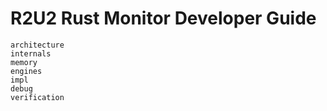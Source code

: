 # R2U2 Rust Monitor Developer Guide

```{toctree}
architecture
internals
memory
engines
impl
debug
verification
```
